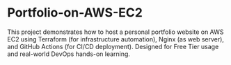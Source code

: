 # Portfolio-on-AWS-EC2
This project demonstrates how to host a personal portfolio website on AWS EC2 using Terraform (for infrastructure automation), Nginx (as web server), and GitHub Actions (for CI/CD deployment). Designed for Free Tier usage and real-world DevOps hands-on learning.
